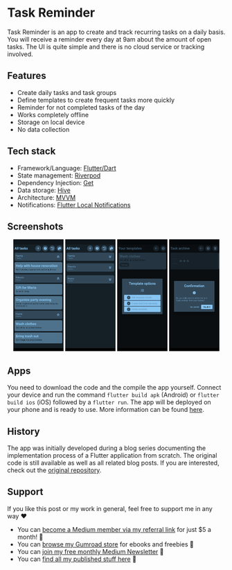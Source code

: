 # Task Reminder

Task Reminder is an app to create and track recurring tasks on a daily basis. You will receive a reminder every day at 9am about the amount of open tasks. The UI is quite simple and there is no cloud service or tracking involved.

## Features

- Create daily tasks and task groups
- Define templates to create frequent tasks more quickly
- Reminder for not completed tasks of the day
- Works completely offline
- Storage on local device
- No data collection

## Tech stack

- Framework/Language: [Flutter/Dart](https://flutter.dev/)
- State management: [Riverpod](https://riverpod.dev/)
- Dependency Injection: [Get](https://pub.dev/packages/get)
- Data storage: [Hive](https://pub.dev/packages/hive)
- Architecture: [MVVM](https://medium.com/flutterworld/flutter-mvvm-architecture-f8bed2521958)
- Notifications: [Flutter Local Notifications](https://pub.dev/packages/flutter_local_notifications#scheduled-android-notifications)

## Screenshots

<p align="center">
  <img width="23%" alt="Firebase Authentication" src="images/1.png" />
  <img width="23%" alt="Firebase Cloud Firestore" src="images/2.png" />
  <img width="23%" alt="Firebase Cloud Functions" src="images/3.png" />
  <img width="23%" alt="Firebase Cloud Functions" src="images/4.png" />
</p>

## Apps

You need to download the code and the compile the app yourself. Connect your device and run the command `flutter build apk` (Android) or `flutter build ios` (iOS) followed by a `flutter run`. The app will be deployed on your phone and is ready to use. More information can be found [here](https://docs.flutter.dev/get-started/test-drive?tab=terminal).

## History

The app was initially developed during a blog series documenting the implementation process of a Flutter application from scratch. The original code is still available as well as all related blog posts. If you are interested, check out the [original repository](https://github.com/xeladu/flutter_app_example).

## Support

If you like this post or my work in general, feel free to support me in any way ❤

- You can [become a Medium member via my referral link](https://xeladu.medium.com/membership) for just $5 a month! 💖
- You can [browse my Gumroad store](https://xeladu.gumroad.com) for ebooks and freebies 📙
- You can [join my free monthly Medium Newsletter](https://bit.ly/xeladu-medium) 💌
- You can [find all my published stuff here](https://xeladu.medium.com/%E2%84%B9-xeladus-info-point-find-quickly-what-you-need-bbe620e97d8c) 📑
